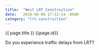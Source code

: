 ```yaml
---
title:  "West LRT Construction"
date:   2018-08-08 17:52:14 -0600
category: "lrt-construction"
---
```


{{ page.title }}
{{page.id}}

Do you experience traffic delays from LRT?
